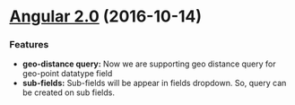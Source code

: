 # [Angular 2.0](https://github.com/appbaseio/mirage/releases/tag/v0.2.0) (2016-10-14)

### Features

* **geo-distance query:** Now we are supporting geo distance query for geo-point datatype field
* **sub-fields:** Sub-fields will be appear in fields dropdown. So, query can be created on sub fields.
